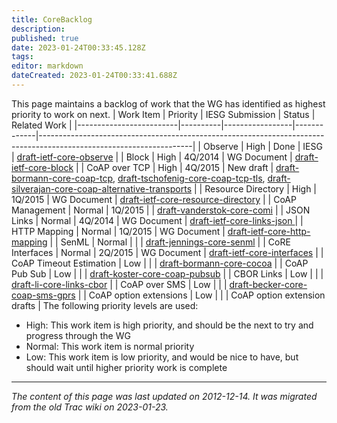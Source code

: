 ```yaml
---
title: CoreBacklog
description: 
published: true
date: 2023-01-24T00:33:45.128Z
tags: 
editor: markdown
dateCreated: 2023-01-24T00:33:41.688Z
---
```


This page maintains a backlog of work that the WG has identified as highest priority to work on next.
| Work Item               | Priority | IESG Submission | Status      | Related Work                                                                                                       |
|-------------------------|----------|-----------------|-------------|--------------------------------------------------------------------------------------------------------------------|
| Observe                 | High     | Done            | IESG        | [draft-ietf-core-observe](http://tools.ietf.org/html/draft-ietf-core-observe)                                                                                            |
| Block                   | High     | 4Q/2014         | WG Document | [draft-ietf-core-block](http://tools.ietf.org/html/draft-ietf-core-block)                                                                                              |
| CoAP over TCP           | High     | 4Q/2015         | New draft   | [draft-bormann-core-coap-tcp](http://tools.ietf.org/html/draft-bormann-core-coap-tcp), [draft-tschofenig-core-coap-tcp-tls](http://tools.ietf.org/html/draft-tschofenig-core-coap-tcp-tls), [draft-silverajan-core-coap-alternative-transports](http://tools.ietf.org/html/draft-silverajan-core-coap-alternative-transports) |
| Resource Directory      | High     | 1Q/2015         | WG Document | [draft-ietf-core-resource-directory](http://tools.ietf.org/html/draft-ietf-core-resource-directory)                                                                                 |
| CoAP Management         | Normal   | 1Q/2015         |             | [draft-vanderstok-core-comi](http://tools.ietf.org/html/draft-vanderstok-core-comi)                                                                                         |
| JSON Links              | Normal   | 4Q/2014         | WG Document | [draft-ietf-core-links-json ](http://tools.ietf.org/html/draft-ietf-core-links-json)                                                                                        |
| HTTP Mapping            | Normal   | 1Q/2015         | WG Document | [draft-ietf-core-http-mapping](http://tools.ietf.org/html/draft-ietf-core-http-mapping)                                                                                       |
| SenML                   | Normal   |                 |             | [draft-jennings-core-senml](http://tools.ietf.org/html/draft-jennings-core-senml)                                                                                          |
| CoRE Interfaces         | Normal   | 2Q/2015         | WG Document | [draft-ietf-core-interfaces](http://tools.ietf.org/html/draft-ietf-core-interfaces)                                                                                         |
| CoAP Timeout Estimation | Low      |                 |             | [draft-bormann-core-cocoa](http://tools.ietf.org/html/draft-bormann-core-cocoa)                                                                                           |
| CoAP Pub Sub            | Low      |                 |             | [draft-koster-core-coap-pubsub](http://tools.ietf.org/html/draft-koster-core-coap-pubsub)                                                                                      |
| CBOR Links              | Low      |                 |             | [draft-li-core-links-cbor](http://tools.ietf.org/html/draft-li-core-links-cbor)                                                                                           |
| CoAP over SMS           | Low      |                 |             | [draft-becker-core-coap-sms-gprs](http://tools.ietf.org/html/draft-becker-core-coap-sms-gprs)                                                                                    |
| CoAP option extensions  | Low      |                 |             | CoAP option extension drafts                                                                                       |
The following priority levels are used:

- High: This work item is high priority, and should be the next to try and progress through the WG
- Normal: This work item is normal priority
- Low: This work item is low priority, and would be nice to have, but should wait until higher priority work is complete
&nbsp;
&nbsp;
&nbsp;

---

*The content of this page was last updated on 2012-12-14. It was migrated from the old Trac wiki on 2023-01-23.*